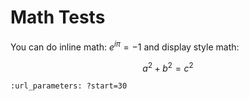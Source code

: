 # Math Tests

You can do inline math: $e^{i\pi} = -1$ and display style math:  

$$a^2 + b^2 = c^2$$

```{youtube} jnxqHcObNK4
:url_parameters: ?start=30
```
<div class="live" id="matrix-test"></div>

<script src="../../_static/vectorious.js">
</script>
<script src="../../_static/matrix-TeX.js">
</script>